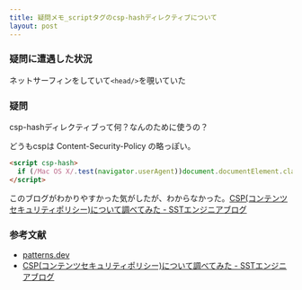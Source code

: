 ```yaml
---
title: 疑問メモ_scriptタグのcsp-hashディレクティブについて
layout: post
---
```

### 疑問に遭遇した状況
ネットサーフィンをしていて`<head/>`を覗いていた

### 疑問
csp-hashディレクティブって何？なんのために使うの？

どうもcspは Content-Security-Policy の略っぽい。
```html
<script csp-hash>
  if (/Mac OS X/.test(navigator.userAgent))document.documentElement.classList.add('apple')
</script>
```

このブログがわかりやすかった気がしたが、わからなかった。[CSP(コンテンツセキュリティポリシー)について調べてみた - SSTエンジニアブログ](https://techblog.securesky-tech.com/entry/2020/05/21/)


### 参考文献
- [patterns.dev](https://www.patterns.dev/)
- [CSP(コンテンツセキュリティポリシー)について調べてみた - SSTエンジニアブログ](https://techblog.securesky-tech.com/entry/2020/05/21/)
